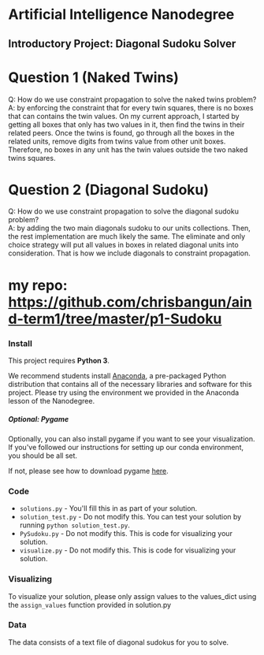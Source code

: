 # Artificial Intelligence Nanodegree
## Introductory Project: Diagonal Sudoku Solver

# Question 1 (Naked Twins)
Q: How do we use constraint propagation to solve the naked twins problem?  
A:
by enforcing the constraint that for every twin squares, there is no boxes that can contains the twin values.
On my current approach, I started by getting all boxes that only has two values in it, then find the twins in their
related peers. Once the twins is found, go through all the boxes in the related units, remove digits from twins value
from other unit boxes. Therefore, no boxes in any unit has the twin values outside the two naked twins squares.

# Question 2 (Diagonal Sudoku)
Q: How do we use constraint propagation to solve the diagonal sudoku problem?  
A:
by adding the two main diagonals sudoku to our units collections.
Then, the rest implementation are much likely the same. The eliminate and only choice strategy will put all values
in boxes in related diagonal units into consideration. That is how we include diagonals to constraint propagation.

# my repo: https://github.com/chrisbangun/aind-term1/tree/master/p1-Sudoku

### Install

This project requires **Python 3**.

We recommend students install [Anaconda](https://www.continuum.io/downloads), a pre-packaged Python distribution that contains all of the necessary libraries and software for this project. 
Please try using the environment we provided in the Anaconda lesson of the Nanodegree.

##### Optional: Pygame

Optionally, you can also install pygame if you want to see your visualization. If you've followed our instructions for setting up our conda environment, you should be all set.

If not, please see how to download pygame [here](http://www.pygame.org/download.shtml).

### Code

* `solutions.py` - You'll fill this in as part of your solution.
* `solution_test.py` - Do not modify this. You can test your solution by running `python solution_test.py`.
* `PySudoku.py` - Do not modify this. This is code for visualizing your solution.
* `visualize.py` - Do not modify this. This is code for visualizing your solution.

### Visualizing

To visualize your solution, please only assign values to the values_dict using the ```assign_values``` function provided in solution.py

### Data

The data consists of a text file of diagonal sudokus for you to solve.
